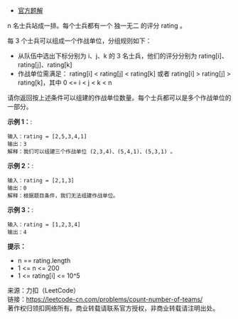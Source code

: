 * [官方题解](https://leetcode-cn.com/problems/count-number-of-teams/solution/tong-ji-zuo-zhan-dan-wei-shu-by-leetcode-solution/)

n 名士兵站成一排。每个士兵都有一个 独一无二 的评分 rating 。

每 3 个士兵可以组成一个作战单位，分组规则如下：

  * 从队伍中选出下标分别为 i、j、k 的 3 名士兵，他们的评分分别为 rating[i]、rating[j]、rating[k]
  * 作战单位需满足： rating[i] < rating[j] < rating[k] 或者 rating[i] > rating[j] > rating[k]，其中 0 <= i < j < k < n

请你返回按上述条件可以组建的作战单位数量。每个士兵都可以是多个作战单位的一部分。

**示例 1：**:<br>
```
输入：rating = [2,5,3,4,1]
输出：3
解释：我们可以组建三个作战单位 (2,3,4)、(5,4,1)、(5,3,1) 。
```

**示例 2：**:<br>

```
输入：rating = [2,1,3]
输出：0
解释：根据题目条件，我们无法组建作战单位。
```

**示例 3：**:<br>

```
输入：rating = [1,2,3,4]
输出：4
```

**提示：** <br>
* n == rating.length
* 1 <= n <= 200
* 1 <= rating[i] <= 10^5


来源：力扣（LeetCode）<br>
链接：https://leetcode-cn.com/problems/count-number-of-teams/ <br>
著作权归领扣网络所有。商业转载请联系官方授权，非商业转载请注明出处。<br>